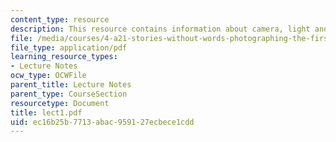 ```yaml
---
content_type: resource
description: This resource contains information about camera, light and digital film.
file: /media/courses/4-a21-stories-without-words-photographing-the-first-year-fall-2006/ec16b25b7713abac959127ecbece1cdd_lect1.pdf
file_type: application/pdf
learning_resource_types:
- Lecture Notes
ocw_type: OCWFile
parent_title: Lecture Notes
parent_type: CourseSection
resourcetype: Document
title: lect1.pdf
uid: ec16b25b-7713-abac-9591-27ecbece1cdd
---
```

